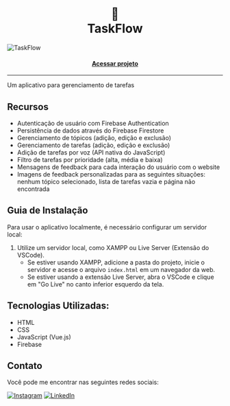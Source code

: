 <h1 align="center"> 📝 <br> TaskFlow</h1>

![TaskFlow](https://github.com/lezzin/tasks_manager/assets/103830032/872d8da9-631a-449d-86cb-1b2433c7b16e)

<h4 align="center"><a href="https://tasks-manager-woad.vercel.app">Acessar projeto</a></h4>

---

Um aplicativo para gerenciamento de tarefas

## Recursos

- Autenticação de usuário com Firebase Authentication
- Persistência de dados através do Firebase Firestore
- Gerenciamento de tópicos (adição, edição e exclusão)
- Gerenciamento de tarefas (adição, edição e exclusão)
- Adição de tarefas por voz (API nativa do JavaScript)
- Filtro de tarefas por prioridade (alta, média e baixa)
- Mensagens de feedback para cada interação do usuário com o website
- Imagens de feedback personalizadas para as seguintes situações: nenhum tópico selecionado, lista de tarefas vazia e página não encontrada

## Guia de Instalação

Para usar o aplicativo localmente, é necessário configurar um servidor local:

1. Utilize um servidor local, como XAMPP ou Live Server (Extensão do VSCode).
   - Se estiver usando XAMPP, adicione a pasta do projeto, inicie o servidor e acesse o arquivo `index.html` em um navegador da web.
   - Se estiver usando a extensão Live Server, abra o VSCode e clique em "Go Live" no canto inferior esquerdo da tela.

## Tecnologias Utilizadas:

* HTML
* CSS
* JavaScript (Vue.js)
* Firebase

## Contato

Você pode me encontrar nas seguintes redes sociais:

[![Instagram](https://img.shields.io/badge/Instagram-0E6212?style=for-the-badge&logo=instagram&logoColor=white)](https://www.instagram.com/leandroadrian_/)
[![LinkedIn](https://img.shields.io/badge/LinkedIn-0E6212?style=for-the-badge&logo=linkedin&logoColor=white)](https://www.linkedin.com/in/leandro-adrian)
